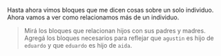 Hasta ahora vimos bloques que me dicen cosas sobre un solo individuo. Ahora vamos a ver como relacionamos más de un individuo. 

> Mirá los bloques  que relacionan hijos con sus padres y madres. Agregá los bloques necesarios para reflejar que `agustin` es hijo de `eduardo` y que `eduardo` es hijo de `aida`.